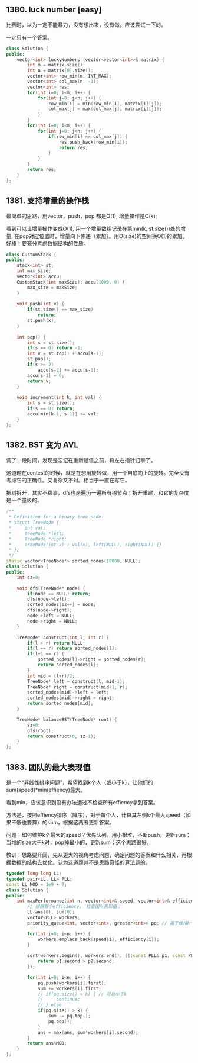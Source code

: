 ## 1380. luck number [easy]

比赛时，以为一定不能暴力，没有想出来，没有做。应该尝试一下的。

一定只有一个答案。

```c++
class Solution {
public:
    vector<int> luckyNumbers (vector<vector<int>>& matrix) {
        int m = matrix.size();
        int n = matrix[0].size();
        vector<int> row_min(m, INT_MAX);
        vector<int> col_max(n, -1);
        vector<int> res;
        for(int i=0; i<m; i++) {
            for(int j=0; j<n; j++) {
                row_min[i] = min(row_min[i], matrix[i][j]);
                col_max[j] = max(col_max[j], matrix[i][j]);
            }
        }
        for(int i=0; i<m; i++) {
            for(int j=0; j<n; j++) {
                if(row_min[i] == col_max[j]) {
                    res.push_back(row_min[i]);
                    return res;
                }
            }
        }
        return res;
    }
};
```

## 1381. 支持增量的操作栈

最简单的思路，用vector，push，pop 都是O(1), 增量操作是O(k);

看到可以让增量操作变成O(1), 用一个增量数组记录在第min(k, st.size())处的增量, 在pop对应位置时，增量向下传递（累加）。用O(size)的空间换O(1)的累加。好棒！要充分考虑数据结构的性质。

```c++
class CustomStack {
public:
    stack<int> st;
    int max_size;
    vector<int> accu;
    CustomStack(int maxSize): accu(1000, 0) {
        max_size = maxSize;
    }
    
    void push(int x) {
        if(st.size() == max_size) 
            return;
        st.push(x);
    }
    
    int pop() {
        int s = st.size();
        if(s == 0) return -1;
        int v = st.top() + accu[s-1];
        st.pop();
        if(s >= 2) 
            accu[s-2] += accu[s-1];
        accu[s-1] = 0;
        return v;
    }
    
    void increment(int k, int val) {
        int s = st.size();
        if(s == 0) return;
        accu[min(k-1, s-1)] += val;
    }
};
```

## 1382. BST 变为 AVL

调了一段时间，发现是忘记在重新赋值之前，将左右指针归零了。

这道题在contest的时候，就是在想用旋转做，用一个自底向上的旋转。完全没有考虑它的正确性。又复杂又不对。相当于一直在写它。

把树拆开，其实不费事，dfs也是遍历一遍所有树节点；拆开重建，和它的复杂度是一个量级的。

```c++
/**
 * Definition for a binary tree node.
 * struct TreeNode {
 *     int val;
 *     TreeNode *left;
 *     TreeNode *right;
 *     TreeNode(int x) : val(x), left(NULL), right(NULL) {}
 * };
 */
static vector<TreeNode*> sorted_nodes(10000, NULL);
class Solution {
public:
    int sz=0;

    void dfs(TreeNode* node) {
        if(node == NULL) return;
        dfs(node->left);
        sorted_nodes[sz++] = node;
        dfs(node->right);
        node->left = NULL;
        node->right = NULL;
    }

    TreeNode* construct(int l, int r) {
        if(l > r) return NULL;
        if(l == r) return sorted_nodes[l];
        if(l+1 == r) {
            sorted_nodes[l]->right = sorted_nodes[r];
            return sorted_nodes[l];
        }
        int mid = (l+r)/2;
        TreeNode* left = construct(l, mid-1);
        TreeNode* right = construct(mid+1, r);
        sorted_nodes[mid]->left = left;
        sorted_nodes[mid]->right = right;
        return sorted_nodes[mid];
    }

    TreeNode* balanceBST(TreeNode* root) {
        sz=0;
        dfs(root);
        return construct(0, sz-1);
    }
};
```

## 1383. 团队的最大表现值

是一个“非线性排序问题”，希望找到k个人（或小于k），让他们的sum(speed)*min(effiency)最大。

看到min，应该意识到没有办法通过不检查所有effiency拿到答案。

方法是，按照effiency排序（降序），对于每个人，计算其左侧k个最大speed（如果不够也要算）的sum，根据这两者更新答案。

问题：如何维护k个最大的speed？优先队列，用小根堆，不断push，更新sum；当堆的size大于k时，pop掉最小的，更新sum；这个思路很好。

教训：思路要开阔，先从更大的视角考虑问题，确定问题的答案和什么相关，再根据数据的结构去优化。认为这道题并不是思路奇怪的算法题的。

```c++
typedef long long LL;
typedef pair<LL, LL> PLL;
const LL MOD = 1e9 + 7;
class Solution {
public:
    int maxPerformance(int n, vector<int>& speed, vector<int>& efficiency, int k) {
        // 根据每个efficiency， 检查团队表现值；
        LL ans(0), sum(0);
        vector<PLL> workers;
        priority_queue<int, vector<int>, greater<int>> pq; // 用于维持k个speed的最大和的小根堆

        for(int i=0; i<n; i++) {
            workers.emplace_back(speed[i], efficiency[i]);
        }
        
        sort(workers.begin(), workers.end(), [](const PLL& p1, const PLL& p2) -> bool {
            return p1.second > p2.second;
        });

        for(int i=0; i<n; i++) {
            pq.push(workers[i].first);
            sum += workers[i].first;
            // if(pq.size() < k) { // 可以小于k
            //     continue;
            // } else 
            if(pq.size() > k) {
                sum -= pq.top();
                pq.pop();
            }
            ans = max(ans, sum*workers[i].second); 
        }
        return ans%MOD;
    }
};
```
